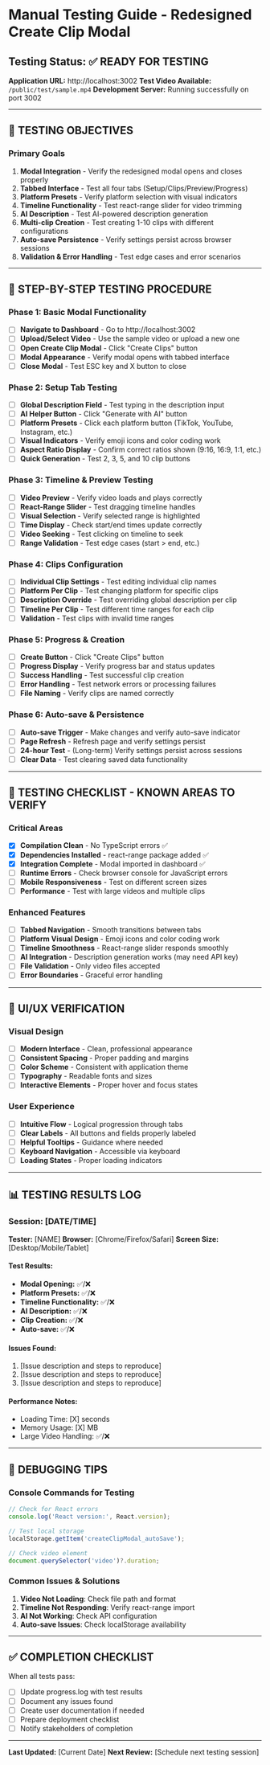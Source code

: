 # Manual Testing Guide - Redesigned Create Clip Modal

## Testing Status: ✅ READY FOR TESTING

**Application URL:** http://localhost:3002
**Test Video Available:** `/public/test/sample.mp4`
**Development Server:** Running successfully on port 3002

---

## 🎯 TESTING OBJECTIVES

### Primary Goals
1. **Modal Integration** - Verify the redesigned modal opens and closes properly
2. **Tabbed Interface** - Test all four tabs (Setup/Clips/Preview/Progress)
3. **Platform Presets** - Verify platform selection with visual indicators
4. **Timeline Functionality** - Test react-range slider for video trimming
5. **AI Description** - Test AI-powered description generation
6. **Multi-clip Creation** - Test creating 1-10 clips with different configurations
7. **Auto-save Persistence** - Verify settings persist across browser sessions
8. **Validation & Error Handling** - Test edge cases and error scenarios

---

## 🚀 STEP-BY-STEP TESTING PROCEDURE

### Phase 1: Basic Modal Functionality
- [ ] **Navigate to Dashboard** - Go to http://localhost:3002
- [ ] **Upload/Select Video** - Use the sample video or upload a new one
- [ ] **Open Create Clip Modal** - Click "Create Clips" button
- [ ] **Modal Appearance** - Verify modal opens with tabbed interface
- [ ] **Close Modal** - Test ESC key and X button to close

### Phase 2: Setup Tab Testing
- [ ] **Global Description Field** - Test typing in the description input
- [ ] **AI Helper Button** - Click "Generate with AI" button
- [ ] **Platform Presets** - Click each platform button (TikTok, YouTube, Instagram, etc.)
- [ ] **Visual Indicators** - Verify emoji icons and color coding work
- [ ] **Aspect Ratio Display** - Confirm correct ratios shown (9:16, 16:9, 1:1, etc.)
- [ ] **Quick Generation** - Test 2, 3, 5, and 10 clip buttons

### Phase 3: Timeline & Preview Testing
- [ ] **Video Preview** - Verify video loads and plays correctly
- [ ] **React-Range Slider** - Test dragging timeline handles
- [ ] **Visual Selection** - Verify selected range is highlighted
- [ ] **Time Display** - Check start/end times update correctly
- [ ] **Video Seeking** - Test clicking on timeline to seek
- [ ] **Range Validation** - Test edge cases (start > end, etc.)

### Phase 4: Clips Configuration
- [ ] **Individual Clip Settings** - Test editing individual clip names
- [ ] **Platform Per Clip** - Test changing platform for specific clips
- [ ] **Description Override** - Test overriding global description per clip
- [ ] **Timeline Per Clip** - Test different time ranges for each clip
- [ ] **Validation** - Test clips with invalid time ranges

### Phase 5: Progress & Creation
- [ ] **Create Button** - Click "Create Clips" button
- [ ] **Progress Display** - Verify progress bar and status updates
- [ ] **Success Handling** - Test successful clip creation
- [ ] **Error Handling** - Test network errors or processing failures
- [ ] **File Naming** - Verify clips are named correctly

### Phase 6: Auto-save & Persistence
- [ ] **Auto-save Trigger** - Make changes and verify auto-save indicator
- [ ] **Page Refresh** - Refresh page and verify settings persist
- [ ] **24-hour Test** - (Long-term) Verify settings persist across sessions
- [ ] **Clear Data** - Test clearing saved data functionality

---

## 🐛 TESTING CHECKLIST - KNOWN AREAS TO VERIFY

### Critical Areas
- [x] **Compilation Clean** - No TypeScript errors ✅
- [x] **Dependencies Installed** - react-range package added ✅
- [x] **Integration Complete** - Modal imported in dashboard ✅
- [ ] **Runtime Errors** - Check browser console for JavaScript errors
- [ ] **Mobile Responsiveness** - Test on different screen sizes
- [ ] **Performance** - Test with large videos and multiple clips

### Enhanced Features
- [ ] **Tabbed Navigation** - Smooth transitions between tabs
- [ ] **Platform Visual Design** - Emoji icons and color coding work
- [ ] **Timeline Smoothness** - React-range slider responds smoothly
- [ ] **AI Integration** - Description generation works (may need API key)
- [ ] **File Validation** - Only video files accepted
- [ ] **Error Boundaries** - Graceful error handling

---

## 🎨 UI/UX VERIFICATION

### Visual Design
- [ ] **Modern Interface** - Clean, professional appearance
- [ ] **Consistent Spacing** - Proper padding and margins
- [ ] **Color Scheme** - Consistent with application theme
- [ ] **Typography** - Readable fonts and sizes
- [ ] **Interactive Elements** - Proper hover and focus states

### User Experience
- [ ] **Intuitive Flow** - Logical progression through tabs
- [ ] **Clear Labels** - All buttons and fields properly labeled
- [ ] **Helpful Tooltips** - Guidance where needed
- [ ] **Keyboard Navigation** - Accessible via keyboard
- [ ] **Loading States** - Proper loading indicators

---

## 📊 TESTING RESULTS LOG

### Session: [DATE/TIME]
**Tester:** [NAME]
**Browser:** [Chrome/Firefox/Safari]
**Screen Size:** [Desktop/Mobile/Tablet]

#### Test Results:
- **Modal Opening:** ✅/❌
- **Platform Presets:** ✅/❌
- **Timeline Functionality:** ✅/❌
- **AI Description:** ✅/❌
- **Clip Creation:** ✅/❌
- **Auto-save:** ✅/❌

#### Issues Found:
1. [Issue description and steps to reproduce]
2. [Issue description and steps to reproduce]
3. [Issue description and steps to reproduce]

#### Performance Notes:
- Loading Time: [X] seconds
- Memory Usage: [X] MB
- Large Video Handling: ✅/❌

---

## 🔧 DEBUGGING TIPS

### Console Commands for Testing
```javascript
// Check for React errors
console.log('React version:', React.version);

// Test local storage
localStorage.getItem('createClipModal_autoSave');

// Check video element
document.querySelector('video')?.duration;
```

### Common Issues & Solutions
1. **Video Not Loading**: Check file path and format
2. **Timeline Not Responding**: Verify react-range import
3. **AI Not Working**: Check API configuration
4. **Auto-save Issues**: Check localStorage availability

---

## ✅ COMPLETION CHECKLIST

When all tests pass:
- [ ] Update progress.log with test results
- [ ] Document any issues found
- [ ] Create user documentation if needed
- [ ] Prepare deployment checklist
- [ ] Notify stakeholders of completion

---

**Last Updated:** [Current Date]
**Next Review:** [Schedule next testing session]
